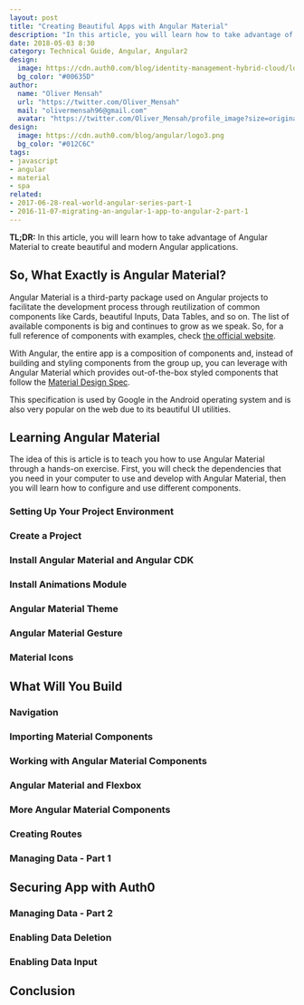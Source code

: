 ```yaml
---
layout: post
title: "Creating Beautiful Apps with Angular Material"
description: "In this article, you will learn how to take advantage of Angular Material to create beautiful and modern Angular applications."
date: 2018-05-03 8:30
category: Technical Guide, Angular, Angular2
design: 
  image: https://cdn.auth0.com/blog/identity-management-hybrid-cloud/logo.png
  bg_color: "#00635D"
author:
  name: "Oliver Mensah"
  url: "https://twitter.com/Oliver_Mensah"
  mail: "olivermensah96@gmail.com"
  avatar: "https://twitter.com/Oliver_Mensah/profile_image?size=original"
design:
  image: https://cdn.auth0.com/blog/angular/logo3.png
  bg_color: "#012C6C"
tags:
- javascript
- angular
- material
- spa
related:
- 2017-06-28-real-world-angular-series-part-1
- 2016-11-07-migrating-an-angular-1-app-to-angular-2-part-1
---
```


**TL;DR:** In this article, you will learn how to take advantage of Angular Material to create beautiful and modern Angular applications.

## So, What Exactly is Angular Material?

Angular Material is a third-party package used on Angular projects to facilitate the development process through reutilization of common components like Cards, beautiful Inputs, Data Tables, and so on. The list of available components is big and continues to grow as we speak. So, for a full reference of components with examples, check [the official website](https://material.angular.io/).

With Angular, the entire app is a composition of components and, instead of building and styling components from the group up, you can leverage with Angular Material which provides out-of-the-box styled components that follow the [Material Design Spec](https://material.io/guidelines/).

This specification is used by Google in the Android operating system and is also very popular on the web due to its beautiful UI utilities.

## Learning Angular Material

The idea of this is article is to teach you how to use Angular Material through a hands-on exercise. First, you will check the dependencies that you need in your computer to use and develop with Angular Material, then you will learn how to configure and use different components.

### Setting Up Your Project Environment

### Create a Project

### Install Angular Material and Angular CDK

### Install Animations Module

### Angular Material Theme

### Angular Material Gesture

### Material Icons

## What Will You Build

### Navigation

### Importing Material Components

### Working with Angular Material Components

### Angular Material and Flexbox

### More Angular Material Components

### Creating Routes

### Managing Data - Part 1

## Securing App  with Auth0

### Managing Data - Part 2

### Enabling Data Deletion

### Enabling Data Input

## Conclusion